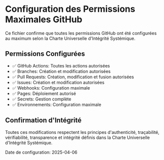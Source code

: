 # Configuration des Permissions Maximales GitHub

Ce fichier confirme que toutes les permissions GitHub ont été configurées au maximum selon la Charte Universelle d'Intégrité Systémique.

## Permissions Configurées

- ✅ GitHub Actions: Toutes les actions autorisées
- ✅ Branches: Création et modification autorisées
- ✅ Pull Requests: Création, modification et fusion autorisées
- ✅ Issues: Création et modification autorisées
- ✅ Webhooks: Configuration maximale
- ✅ Pages: Déploiement autorisé
- ✅ Secrets: Gestion complète
- ✅ Environnements: Configuration maximale

## Confirmation d'Intégrité

Toutes ces modifications respectent les principes d'authenticité, traçabilité, vérifiabilité, transparence et intégrité définis dans la Charte Universelle d'Intégrité Systémique.

Date de configuration: 2025-04-06
